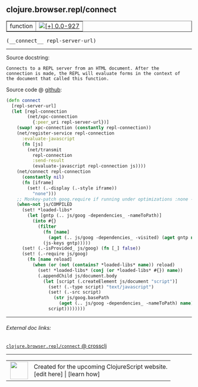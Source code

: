 ## clojure.browser.repl/connect



 <table border="1">
<tr>
<td>function</td>
<td><a href="https://github.com/cljsinfo/cljs-api-docs/tree/0.0-927"><img valign="middle" alt="[+] 0.0-927" title="Added in 0.0-927" src="https://img.shields.io/badge/+-0.0--927-lightgrey.svg"></a> </td>
</tr>
</table>


 <samp>
(__connect__ repl-server-url)<br>
</samp>

---





Source docstring:

```
Connects to a REPL server from an HTML document. After the
connection is made, the REPL will evaluate forms in the context of
the document that called this function.
```


Source code @ [github](https://github.com/clojure/clojurescript/blob/r2758/src/cljs/clojure/browser/repl.cljs#L90-L131):

```clj
(defn connect
  [repl-server-url]
  (let [repl-connection
        (net/xpc-connection
          {:peer_uri repl-server-url})]
    (swap! xpc-connection (constantly repl-connection))
    (net/register-service repl-connection
      :evaluate-javascript
      (fn [js]
        (net/transmit
          repl-connection
          :send-result
          (evaluate-javascript repl-connection js))))
    (net/connect repl-connection
      (constantly nil)
      (fn [iframe]
        (set! (.-display (.-style iframe))
          "none")))
    ;; Monkey-patch goog.require if running under optimizations :none - David
    (when-not js/COMPILED
      (set! *loaded-libs*
        (let [gntp (.. js/goog -dependencies_ -nameToPath)]
          (into #{}
            (filter
              (fn [name]
                (aget (.. js/goog -dependencies_ -visited) (aget gntp name)))
              (js-keys gntp)))))
      (set! (.-isProvided_ js/goog) (fn [_] false))
      (set! (.-require js/goog)
        (fn [name reload]
          (when (or (not (contains? *loaded-libs* name)) reload)
            (set! *loaded-libs* (conj (or *loaded-libs* #{}) name))
            (.appendChild js/document.body
              (let [script (.createElement js/document "script")]
                (set! (.-type script) "text/javascript")
                (set! (.-src script)
                  (str js/goog.basePath
                    (aget (.. js/goog -dependencies_ -nameToPath) name)))
                script))))))))
```

<!--
Repo - tag - source tree - lines:

 <pre>
clojurescript @ r2758
└── src
    └── cljs
        └── clojure
            └── browser
                └── <ins>[repl.cljs:90-131](https://github.com/clojure/clojurescript/blob/r2758/src/cljs/clojure/browser/repl.cljs#L90-L131)</ins>
</pre>

-->

---



###### External doc links:

[`clojure.browser.repl/connect` @ crossclj](http://crossclj.info/fun/clojure.browser.repl.cljs/connect.html)<br>

---

 <table>
<tr><td>
<img valign="middle" align="right" width="48px" src="http://i.imgur.com/Hi20huC.png">
</td><td>
Created for the upcoming ClojureScript website.<br>
[edit here] | [learn how]
</td></tr></table>

[edit here]:https://github.com/cljsinfo/cljs-api-docs/blob/master/cljsdoc/clojure.browser.repl_connect.cljsdoc
[learn how]:https://github.com/cljsinfo/cljs-api-docs/wiki/cljsdoc-files

<!--

This information was too distracting to show to readers, but I'll leave it
commented here since it is helpful to:

- pretty-print the data used to generate this document
- and show how to retrieve that data



The API data for this symbol:

```clj
{:ns "clojure.browser.repl",
 :name "connect",
 :signature ["[repl-server-url]"],
 :history [["+" "0.0-927"]],
 :type "function",
 :full-name-encode "clojure.browser.repl_connect",
 :source {:code "(defn connect\n  [repl-server-url]\n  (let [repl-connection\n        (net/xpc-connection\n          {:peer_uri repl-server-url})]\n    (swap! xpc-connection (constantly repl-connection))\n    (net/register-service repl-connection\n      :evaluate-javascript\n      (fn [js]\n        (net/transmit\n          repl-connection\n          :send-result\n          (evaluate-javascript repl-connection js))))\n    (net/connect repl-connection\n      (constantly nil)\n      (fn [iframe]\n        (set! (.-display (.-style iframe))\n          \"none\")))\n    ;; Monkey-patch goog.require if running under optimizations :none - David\n    (when-not js/COMPILED\n      (set! *loaded-libs*\n        (let [gntp (.. js/goog -dependencies_ -nameToPath)]\n          (into #{}\n            (filter\n              (fn [name]\n                (aget (.. js/goog -dependencies_ -visited) (aget gntp name)))\n              (js-keys gntp)))))\n      (set! (.-isProvided_ js/goog) (fn [_] false))\n      (set! (.-require js/goog)\n        (fn [name reload]\n          (when (or (not (contains? *loaded-libs* name)) reload)\n            (set! *loaded-libs* (conj (or *loaded-libs* #{}) name))\n            (.appendChild js/document.body\n              (let [script (.createElement js/document \"script\")]\n                (set! (.-type script) \"text/javascript\")\n                (set! (.-src script)\n                  (str js/goog.basePath\n                    (aget (.. js/goog -dependencies_ -nameToPath) name)))\n                script))))))))",
          :title "Source code",
          :repo "clojurescript",
          :tag "r2758",
          :filename "src/cljs/clojure/browser/repl.cljs",
          :lines [90 131]},
 :full-name "clojure.browser.repl/connect",
 :docstring "Connects to a REPL server from an HTML document. After the\nconnection is made, the REPL will evaluate forms in the context of\nthe document that called this function."}

```

Retrieve the API data for this symbol:

```clj
;; from Clojure REPL
(require '[clojure.edn :as edn])
(-> (slurp "https://raw.githubusercontent.com/cljsinfo/cljs-api-docs/catalog/cljs-api.edn")
    (edn/read-string)
    (get-in [:symbols "clojure.browser.repl/connect"]))
```

-->
